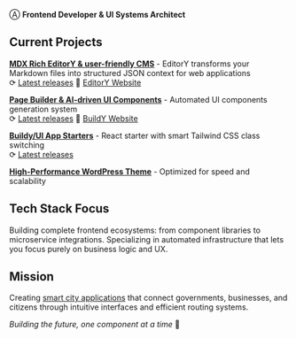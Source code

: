 Ⓐ **Frontend Developer & UI Systems Architect**

## Current Projects

**[MDX Rich EditorY & user-friendly CMS](https://github.com/alexy-os/mdx-editory)** - EditorY transforms your Markdown files into structured JSON context for web applications  
⟳ [Latest releases](https://github.com/alexy-os/mdx-editory/releases) 🔗 [EditorY Website](https://editory.vercel.app/)

**[Page Builder & AI-driven UI Components](https://github.com/buildy-ui/ui)** - Automated UI components generation system  
⟳ [Latest releases](https://github.com/alexy-os/page-builder/releases) 🔗 [BuildY Website](https://builddy.vercel.app/)

**[Buildy/UI App Starters](https://github.com/buildy-ui/app-starter)** - React starter with smart Tailwind CSS class switching  
⟳ [Latest releases](https://github.com/buildy-ui/app-starter/releases)

**[High-Performance WordPress Theme](https://github.com/alexy-os/wp-fasty)** - Optimized for speed and scalability

## Tech Stack Focus

Building complete frontend ecosystems: from component libraries to microservice integrations. Specializing in automated infrastructure that lets you focus purely on business logic and UX.

## Mission

Creating [smart city applications](https://ecocity.alexy-os.com/) that connect governments, businesses, and citizens through intuitive interfaces and efficient routing systems.

*Building the future, one component at a time* 🎯
